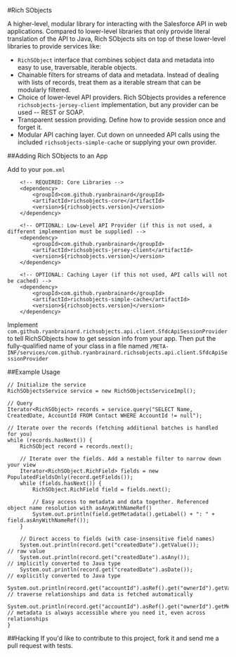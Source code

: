 #Rich SObjects

A higher-level, modular library for interacting with the Salesforce API in web applications.
Compared to lower-level libraries that only provide literal translation of the API
to Java, Rich SObjects sits on top of these lower-level libraries to provide services
like:

 - `RichSObject` interface that combines sobject data and metadata into easy to use, traversable, iterable objects.
 - Chainable filters for streams of data and metadata.
   Instead of dealing with lists of records, treat them as a iterable stream that can be modularly filtered.
 - Choice of lower-level API providers.
   Rich SObjects provides a reference `richsobjects-jersey-client` implementation, but any provider can be used -- REST or SOAP.
 - Transparent session providing. Define how to provide session once and forget it.
 - Modular API caching layer. Cut down on unneeded API calls using the included `richsobjects-simple-cache` or supplying your own provider.

##Adding Rich SObjects to an App

Add to your `pom.xml`

        <!-- REQUIRED: Core Libraries -->
        <dependency>
            <groupId>com.github.ryanbrainard</groupId>
            <artifactId>richsobjects-core</artifactId>
            <version>${richsobjects.version}</version>
        </dependency>

        <!-- OPTIONAL: Low-Level API Provider (if this is not used, a different implemention must be supplied) -->
        <dependency>
            <groupId>com.github.ryanbrainard</groupId>
            <artifactId>richsobjects-jersey-client</artifactId>
            <version>${richsobjects.version}</version>
        </dependency>

        <!-- OPTIONAL: Caching Layer (if this not used, API calls will not be cached) -->
        <dependency>
            <groupId>com.github.ryanbrainard</groupId>
            <artifactId>richsobjects-simple-cache</artifactId>
            <version>${richsobjects.version}</version>
        </dependency>

Implement `com.github.ryanbrainard.richsobjects.api.client.SfdcApiSessionProvider`
to tell RichSObjects how to get session info from your app. Then put the fully-qualified name of your class in a file named
`/META-INF/services/com.github.ryanbrainard.richsobjects.api.client.SfdcApiSessionProvider`

##Example Usage

    // Initialize the service
    RichSObjectsService service = new RichSObjectsServiceImpl();

    // Query
    Iterator<RichSObject> records = service.query("SELECT Name, CreatedDate, AccountId FROM Contact WHERE AccountId != null");

    // Iterate over the records (fetching additional batches is handled for you)
    while (records.hasNext()) {
        RichSObject record = records.next();

        // Iterate over the fields. Add a nestable filter to narrow down your view
        Iterator<RichSObject.RichField> fields = new PopulatedFieldsOnly(record.getFields());
        while (fields.hasNext()) {
            RichSObject.RichField field = fields.next();

            // Easy access to metadata and data together. Referenced object name resolution with asAnyWithNameRef()
            System.out.println(field.getMetadata().getLabel() + ": " + field.asAnyWithNameRef());
        }

        // Direct access to fields (with case-insensitive field names)
        System.out.println(record.get("createdDate").getValue());                                          // raw value
        System.out.println(record.get("createdDate").asAny());                                             // implicitly converted to Java type
        System.out.println(record.get("createdDate").asDate());                                            // explicitly converted to Java type
        System.out.println(record.get("accountId").asRef().get("ownerId").getValue());                     // traverse relationships and data is fetched automatically
        System.out.println(record.get("accountId").asRef().get("ownerId").getMetadata().isUpdateable());   // metadata is always accessible where you need it, even across relationships
    }

##Hacking
If you'd like to contribute to this project, fork it and send me a pull request with tests.